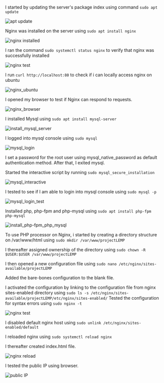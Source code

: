 I started by updating the server's package index using command `sudo apt update`

![apt update](./images%202/sudo_apt_update.png)

Nginx was installed on the server using `sudo apt install nginx`

![nginx installed](./images%202/nginx_installed_server.png)

I ran the command `sudo systemctl status nginx` to verify that nginx was successfully installed

![nginx test](./images%202/nginx_test.png)

I run `curl http://localhost:80` to check if i can locally access nginx on ubuntu

![nginx_ubuntu](./images%202/nginx_local_port.png)

I opened my browser to test if Nginx can respond to requests. 

![nginx_browser](./images%202/Nginx_browser_.png)

I installed Mysql using `sudo apt install mysql-server`

![install_mysql_server](./images%202/install_mysql_server.png)

I logged into mysql console using `sudo mysql`

![mysql_login](./images%202/sudo_mysql_login.png)

I set a password for the root user using mysql_native_password as default authentication method. After that, I exited mysql.

Started the interactive script by running `sudo mysql_secure_installation`

![mysql_interactive](./images%202/mysql_interactive_script_secure.png)

I tested to see if I am able to login into mysql console using `sudo mysql -p`

![mysql_login_test](./images%202/mysql_login_test.png)

Installed php, php-fpm and php-mysql using `sudo apt install php-fpm php-mysql`

![install_php-fpm_php_mysql](./images%202/install_php_fpm_php_mysql.png)

To use PHP processor on Nginx, i started by creating a directory structure on /var/www/html using `sudo mkdir /var/www/projectLEMP`

I thereafter assigned ownership of the directory using `sudo chown -R $USER:$USER /var/www/projectLEMP`

I then opened a new configuration file using `sudo nano /etc/nginx/sites-available/projectLEMP`

Added the bare-bones configuration to the blank file.

I activated the configuration by linking to the configuration file from nginx sites-enabled directory using `sudo ls -s /etc/nginx/sites-available/projectLEMP/etc/nginx/sites-enabled/`
Tested the configuration for syntax errors using `sudo nginx -t`

![nginx test](./images%202/nginx_conf_test.png)

I disabled default nginx host using `sudo unlink /etc/nginx/sites-enabled/default`

I reloaded nginx using `sudo systemctl reload nginx`

I thereafter created index.html file.

![nginx reload](./images%202/disable_nginx.png)

I tested the public IP using browser.

![public IP](./images%202/public_IP.png)